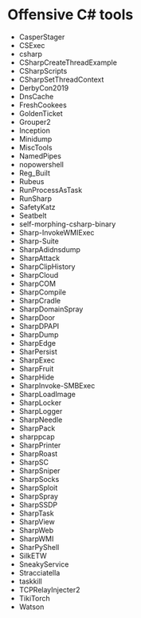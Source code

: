 # Offensive C# tools

* CasperStager
* CSExec
* csharp
* CSharpCreateThreadExample
* CSharpScripts
* CSharpSetThreadContext
* DerbyCon2019
* DnsCache
* FreshCookees
* GoldenTicket
* Grouper2
* Inception
* Minidump
* MiscTools
* NamedPipes
* nopowershell
* Reg_Built
* Rubeus
* RunProcessAsTask
* RunSharp
* SafetyKatz
* Seatbelt
* self-morphing-csharp-binary
* Sharp-InvokeWMIExec
* Sharp-Suite
* SharpAdidnsdump
* SharpAttack
* SharpClipHistory
* SharpCloud
* SharpCOM
* SharpCompile
* SharpCradle
* SharpDomainSpray
* SharpDoor
* SharpDPAPI
* SharpDump
* SharpEdge
* SharPersist
* SharpExec
* SharpFruit
* SharpHide
* SharpInvoke-SMBExec
* SharpLoadImage
* SharpLocker
* SharpLogger
* SharpNeedle
* SharpPack
* sharppcap
* SharpPrinter
* SharpRoast
* SharpSC
* SharpSniper
* SharpSocks
* SharpSploit
* SharpSpray
* SharpSSDP
* SharpTask
* SharpView
* SharpWeb
* SharpWMI
* SharPyShell
* SilkETW
* SneakyService
* Stracciatella
* taskkill
* TCPRelayInjecter2
* TikiTorch
* Watson
